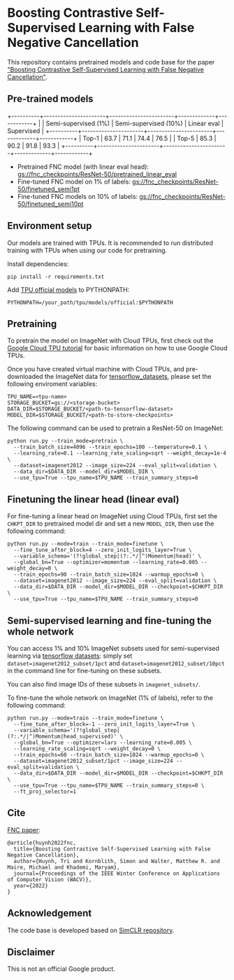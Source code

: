 # Boosting Contrastive Self-Supervised Learning with False Negative Cancellation

This repository contains pretrained models and code base for the paper ["Boosting Contrastive Self-Supervised Learning with False Negative Cancellation"](https://arxiv.org/abs/2011.11765).

## Pre-trained models

+----------+----------------------+-----------------------+-------------+------------+
|          | Semi-supervised (1%) | Semi-supervised (10%) | Linear eval | Supervised |
+----------+----------------------+-----------------------+-------------+------------+
|  Top-1   |         63.7         |         71.1          |    74.4     |    76.5    |
|  Top-5   |         85.3         |         90.2          |    91.8     |    93.3    |
+----------+----------------------+-----------------------+-------------+------------+


* Pretrained FNC model (with linear eval head): [gs://fnc_checkpoints/ResNet-50/pretrained_linear_eval](https://console.cloud.google.com/storage/browser/fnc_checkpoints/ResNet-50/pretrained_linear_eval)
* Fine-tuned FNC model on 1% of labels: [gs://fnc_checkpoints/ResNet-50/finetuned_semi1pt](https://console.cloud.google.com/storage/browser/fnc_checkpoints/ResNet-50/finetuned_semi1pt)
* Fine-tuned FNC models on 10% of labels: [gs://fnc_checkpoints/ResNet-50/finetuned_semi10pt](https://console.cloud.google.com/storage/browser/fnc_checkpoints/ResNet-50/finetuned_semi10pt)

## Environment setup

Our models are trained with TPUs. It is recommended to run distributed training with TPUs when using our code for pretraining.

Install dependencies:
```
pip install -r requirements.txt
```
Add [TPU official models](https://github.com/tensorflow/tpu/tree/master/models/official) to PYTHONPATH:
```
PYTHONPATH=/your_path/tpu/models/official:$PYTHONPATH
```

## Pretraining

To pretrain the model on ImageNet with Cloud TPUs, first check out the [Google Cloud TPU tutorial](https://cloud.google.com/tpu/docs/tutorials/mnist) for basic information on how to use Google Cloud TPUs.

Once you have created virtual machine with Cloud TPUs, and pre-downloaded the ImageNet data for [tensorflow_datasets](https://www.tensorflow.org/datasets/catalog/imagenet2012), please set the following enviroment variables:

```
TPU_NAME=<tpu-name>
STORAGE_BUCKET=gs://<storage-bucket>
DATA_DIR=$STORAGE_BUCKET/<path-to-tensorflow-dataset>
MODEL_DIR=$STORAGE_BUCKET/<path-to-store-checkpoints>
```

The following command can be used to pretrain a ResNet-50 on ImageNet:

```
python run.py --train_mode=pretrain \
  --train_batch_size=4096 --train_epochs=100 --temperature=0.1 \
  --learning_rate=0.1 --learning_rate_scaling=sqrt --weight_decay=1e-4 \
  --dataset=imagenet2012 --image_size=224 --eval_split=validation \
  --data_dir=$DATA_DIR --model_dir=$MODEL_DIR \
  --use_tpu=True --tpu_name=$TPU_NAME --train_summary_steps=0
```

## Finetuning the linear head (linear eval)

For fine-tuning a linear head on ImageNet using Cloud TPUs, first set the `CHKPT_DIR` to pretrained model dir and set a new `MODEL_DIR`, then use the following command:

```
python run.py --mode=train --train_mode=finetune \
  --fine_tune_after_block=4 --zero_init_logits_layer=True \
  --variable_schema='(?!global_step|(?:.*/|^)Momentum|head)' \
  --global_bn=True --optimizer=momentum --learning_rate=0.005 --weight_decay=0 \
  --train_epochs=90 --train_batch_size=1024 --warmup_epochs=0 \
  --dataset=imagenet2012 --image_size=224 --eval_split=validation \
  --data_dir=$DATA_DIR --model_dir=$MODEL_DIR --checkpoint=$CHKPT_DIR \
  --use_tpu=True --tpu_name=$TPU_NAME --train_summary_steps=0
```

## Semi-supervised learning and fine-tuning the whole network

You can access 1% and 10% ImageNet subsets used for semi-supervised learning via [tensorflow datasets](https://www.tensorflow.org/datasets/catalog/imagenet2012_subset): simply set `dataset=imagenet2012_subset/1pct` and `dataset=imagenet2012_subset/10pct` in the command line for fine-tuning on these subsets.

You can also find image IDs of these subsets in `imagenet_subsets/`.

To fine-tune the whole network on ImageNet (1% of labels), refer to the following command:

```
python run.py --mode=train --train_mode=finetune \
  --fine_tune_after_block=-1 --zero_init_logits_layer=True \
  --variable_schema='(?!global_step|(?:.*/|^)Momentum|head_supervised)' \
  --global_bn=True --optimizer=lars --learning_rate=0.005 \
  --learning_rate_scaling=sqrt --weight_decay=0 \
  --train_epochs=60 --train_batch_size=1024 --warmup_epochs=0 \
  --dataset=imagenet2012_subset/1pct --image_size=224 --eval_split=validation \
  --data_dir=$DATA_DIR --model_dir=$MODEL_DIR --checkpoint=$CHKPT_DIR \
  --use_tpu=True --tpu_name=$TPU_NAME --train_summary_steps=0 \
  --ft_proj_selector=1
```

## Cite

[FNC paper](https://arxiv.org/abs/2011.11765):

```
@article{huynh2022fnc,
  title={Boosting Contrastive Self-Supervised Learning with False Negative Cancellation},
  author={Huynh, Tri and Kornblith, Simon and Walter, Matthew R. and Maire, Michael and Khademi, Maryam},
  journal={Proceedings of the IEEE Winter Conference on Applications of Computer Vision (WACV)},
  year={2022}
}
```
## Acknowledgement
The code base is developed based on [SimCLR repository](https://github.com/google-research/simclr).

## Disclaimer
This is not an official Google product.

